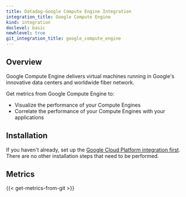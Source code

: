 ```yaml
---
title: Datadog-Google Compute Engine Integration
integration_title: Google Compute Engine
kind: integration
doclevel: basic
newhlevel: true
git_integration_title: google_compute_engine
---
```


## Overview
Google Compute Engine delivers virtual machines running in Google's innovative data centers and worldwide fiber network.

Get metrics from Google Compute Engine to:

* Visualize the performance of your Compute Engines
* Correlate the performance of your Compute Engines with your applications

## Installation

If you haven't already, set up the [Google Cloud Platform integration first](/integrations/google_cloud_platform). There are no other installation steps that need to be performed.

## Metrics

{{< get-metrics-from-git >}}
